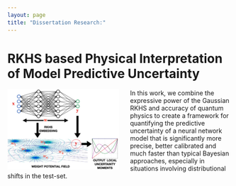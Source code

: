 ```yaml
---
layout: page
title: "Dissertation Research:"
---
```


RKHS based Physical Interpretation of Model Predictive Uncertainty
===

<img style="float: left; padding-right:25px" src="/fm3.JPG" width="50%" height="50%">

In this work, we combine the expressive power of the Gaussian RKHS and accuracy of quantum physics to create a framework for quantifying the predictive uncertainty of a neural network model that is significantly more precise, better calibrated and much faster than typical Bayesian approaches, especially in situations involving distributional shifts in the test-set. 
